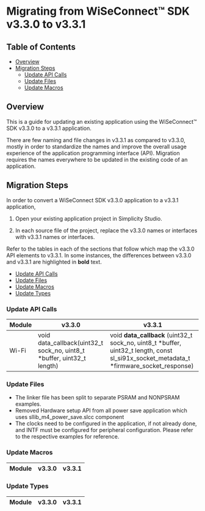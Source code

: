 # Migrating from WiSeConnect™ SDK v3.3.0 to v3.3.1

## Table of Contents

- [Overview](#overview)
- [Migration Steps](#migration-steps)
  - [Update API Calls](#update-api-calls)
  - [Update Files](#update-files)
  - [Update Macros](#update-macros)

## Overview

This is a guide for updating an existing application using the WiSeConnect™ SDK v3.3.0 to a v3.3.1 application.

There are few naming and file changes in v3.3.1 as compared to v3.3.0, mostly in order to standardize the names and improve the overall usage experience of the application programming interface (API). Migration requires the names everywhere to be updated in the existing code of an application.

## Migration Steps

In order to convert a WiSeConnect SDK v3.3.0 application to a v3.3.1 application,

1. Open your existing application project in Simplicity Studio.

2. In each source file of the project, replace the v3.3.0 names or interfaces with v3.3.1 names or interfaces. 

Refer to the tables in each of the sections that follow which map the v3.3.0 API elements to v3.3.1. In some instances, the differences between v3.3.0 and v3.3.1 are highlighted in **bold** text.
- [Update API Calls](#update-api-calls)
- [Update Files](#update-files)
- [Update Macros](#update-macros)
- [Update Types](#update-types)

### Update API Calls

| **Module**   | **v3.3.0** | **v3.3.1** |
|--------------|------------|------------|
| Wi-Fi | void data_callback(uint32_t sock_no, uint8_t *buffer, uint32_t length)|void **data\_callback** (uint32_t sock_no, uint8_t *buffer, uint32_t length, const sl_si91x_socket_metadata_t *firmware_socket_response)|

### Update Files

- The linker file has been split to separate PSRAM and NONPSRAM examples.
- Removed Hardware setup API from all power save application which uses sllib_m4_power_save.slcc component
- The clocks need to be configured in the application, if not already done, and INTF must be configured for peripheral configuration. Please refer to the respective examples for reference.

### Update Macros

| **Module** | **v3.3.0** | **v3.3.1** |
|-------------| -----------| ---------- |

### Update Types

| **Module** | **v3.3.0** | **v3.3.1** |
|------------|------------|------------|

